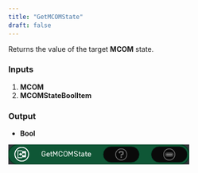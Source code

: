 ```yaml
---
title: "GetMCOMState"
draft: false
---
```

Returns the value of the target **MCOM** state.
### Inputs
1. **MCOM**
2. **MCOMStateBoolItem**
### Output
-   **Bool**

![GetMCOMState](https://raw.githubusercontent.com/battlefield-portal-community/Image-CDN/main/portal_blocks/GetMCOMState.png)